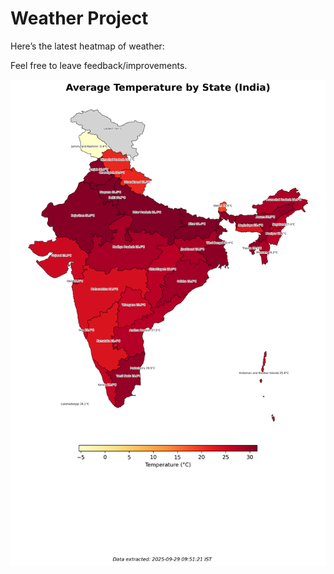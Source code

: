 # Weather Project

Here’s the latest heatmap of weather:

Feel free to leave feedback/improvements.

![India Heatmap](docs/assets/india_heatmap.png?v=DA0944)
